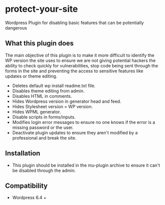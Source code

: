 # protect-your-site
Wordpress Plugin for disabling basic features that can be potentially dangerous


## What this plugin does

The main objective of this plugin is to make it more difficult to identify the WP version the site uses to ensure we are not giving potential hackers the ability to check quickly for vulnerabilities, stop code being sent through the forms in the site and preventing the access to sensitive features like updates or theme editing.

- Deletes default wp install readme.txt file.
- Disables theme editing from admin.
- Disables HTML in comments.
- Hides Wordpress version in generator head and feed.
- Hides Stylesheet version = WP version.
- Hides WPML generator.
- Disable scripts in forms/inputs.
- Modifies login error messages to ensure no one knows if the error is a missing password or the user.
- Deactivate plugin updates to ensure they aren't modified by a professional and break the site.

## Installation

- This plugin should be installed in the mu-plugin archive to ensure it can't be disabled through the admin.

## Compatibility
- Wordpress 6.4 +

